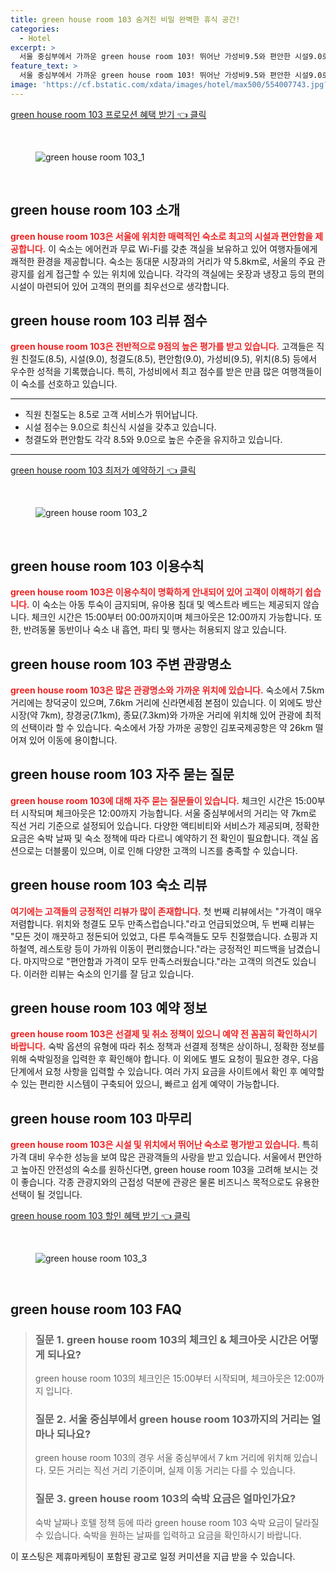 ```yaml
---
title: green house room 103 숨겨진 비밀 완벽한 휴식 공간!
categories:
  - Hotel
excerpt: >
  서울 중심부에서 가까운 green house room 103! 뛰어난 가성비9.5와 편안한 시설9.0로 인기. 청결하고 친절한 서비스 속에서 잊지 못할 경험을 즐겨보세요! 예약은 서두르세요!
feature_text: >
  서울 중심부에서 가까운 green house room 103! 뛰어난 가성비9.5와 편안한 시설9.0로 인기. 청결하고 친절한 서비스 속에서 잊지 못할 경험을 즐겨보세요! 예약은 서두르세요!
image: 'https://cf.bstatic.com/xdata/images/hotel/max500/554007743.jpg?k=53173477ea21ed67a5bb61d2a20437754c36dba51459457f3c1e075d3a23ad5e&o=&hp=1'
---
```


<p><a class="modoo-button" href="https://tinyurl.com/2bpjlafv" rel="nofollow noopener">green house room 103 프로모션 혜택 받기 👈 클릭</a></p><br/>
<figure class="image"><img alt="green house room 103_1" src="https://cf.bstatic.com/xdata/images/hotel/max1024x768/554007703.jpg?k=9c9e095dfc358f2b006a330a7259cedeadfa6ffa52e6727474a173b8032da015&amp;o=&amp;hp=1"/></figure><br/>

<h2 id="green_house_room_103_소개">green house room 103 소개</h2>
<p><b><span style="color: #ee2323;">green house room 103은 서울에 위치한 매력적인 숙소로 최고의 시설과 편안함을 제공합니다.</span></b> 이 숙소는 에어컨과 무료 Wi-Fi를 갖춘 객실을 보유하고 있어 여행자들에게 쾌적한 환경을 제공합니다. 숙소는 동대문 시장과의 거리가 약 5.8km로, 서울의 주요 관광지를 쉽게 접근할 수 있는 위치에 있습니다. 각각의 객실에는 옷장과 냉장고 등의 편의시설이 마련되어 있어 고객의 편의를 최우선으로 생각합니다.</p>
<h2 id="green_house_room_103_리뷰">green house room 103 리뷰 점수</h2>
<p><b><span style="color: #ee2323;">green house room 103은 전반적으로 9점의 높은 평가를 받고 있습니다.</span></b> 고객들은 직원 친절도(8.5), 시설(9.0), 청결도(8.5), 편안함(9.0), 가성비(9.5), 위치(8.5) 등에서 우수한 성적을 기록했습니다. 특히, 가성비에서 최고 점수를 받은 만큼 많은 여행객들이 이 숙소를 선호하고 있습니다.</p>
<hr/>
<ul>
<li>직원 친절도는 8.5로 고객 서비스가 뛰어납니다.</li>
<li>시설 점수는 9.0으로 최신식 시설을 갖추고 있습니다.</li>
<li>청결도와 편안함도 각각 8.5와 9.0으로 높은 수준을 유지하고 있습니다.</li>
</ul>
<hr/>
<p><a class="modoo-button" href="https://tinyurl.com/2bpjlafv" rel="nofollow noopener">green house room 103 최저가 예약하기 👈 클릭</a></p><br/>
<figure class="image"><img alt="green house room 103_2" src="https://cf.bstatic.com/xdata/images/hotel/max500/554007743.jpg?k=53173477ea21ed67a5bb61d2a20437754c36dba51459457f3c1e075d3a23ad5e&amp;o=&amp;hp=1"/></figure><br/>
<h2 id="green_house_room_103_이용수칙">green house room 103 이용수칙</h2>
<p><b><span style="color: #ee2323;">green house room 103은 이용수칙이 명확하게 안내되어 있어 고객이 이해하기 쉽습니다.</span></b> 이 숙소는 아동 투숙이 금지되며, 유아용 침대 및 엑스트라 베드는 제공되지 않습니다. 체크인 시간은 15:00부터 00:00까지이며 체크아웃은 12:00까지 가능합니다. 또한, 반려동물 동반이나 숙소 내 흡연, 파티 및 행사는 허용되지 않고 있습니다.</p>
<h2 id="green_house_room_103_관광명소">green house room 103 주변 관광명소</h2>
<p><b><span style="color: #ee2323;">green house room 103은 많은 관광명소와 가까운 위치에 있습니다.</span></b> 숙소에서 7.5km 거리에는 창덕궁이 있으며, 7.6km 거리에 신라면세점 본점이 있습니다. 이 외에도 방산시장(약 7km), 창경궁(7.1km), 종묘(7.3km)와 가까운 거리에 위치해 있어 관광에 최적의 선택이라 할 수 있습니다. 숙소에서 가장 가까운 공항인 김포국제공항은 약 26km 떨어져 있어 이동에 용이합니다.</p>
<h2 id="green_house_room_103_자주_묻는_질문">green house room 103 자주 묻는 질문</h2>
<p><b><span style="color: #ee2323;">green house room 103에 대해 자주 묻는 질문들이 있습니다.</span></b> 체크인 시간은 15:00부터 시작되며 체크아웃은 12:00까지 가능합니다. 서울 중심부에서의 거리는 약 7km로 직선 거리 기준으로 설정되어 있습니다. 다양한 액티비티와 서비스가 제공되며, 정확한 요금은 숙박 날짜 및 숙소 정책에 따라 다르니 예약하기 전 확인이 필요합니다. 객실 옵션으로는 더블룸이 있으며, 이로 인해 다양한 고객의 니즈를 충족할 수 있습니다.</p>
<h2 id="green_house_room_103_숙소_리뷰">green house room 103 숙소 리뷰</h2>
<p><b><span style="color: #ee2323;">여기에는 고객들의 긍정적인 리뷰가 많이 존재합니다.</span></b> 첫 번째 리뷰에서는 "가격이 매우 저렴합니다. 위치와 청결도 모두 만족스럽습니다."라고 언급되었으며, 두 번째 리뷰는 "모든 것이 깨끗하고 정돈되어 있었고, 다른 투숙객들도 모두 친절했습니다. 쇼핑과 지하철역, 레스토랑 등이 가까워 이동이 편리했습니다."라는 긍정적인 피드백을 남겼습니다. 마지막으로 "편안함과 가격이 모두 만족스러웠습니다."라는 고객의 의견도 있습니다. 이러한 리뷰는 숙소의 인기를 잘 담고 있습니다.</p>
<h2 id="green_house_room_103_예약_정보">green house room 103 예약 정보</h2>
<p><b><span style="color: #ee2323;">green house room 103은 선결제 및 취소 정책이 있으니 예약 전 꼼꼼히 확인하시기 바랍니다.</span></b> 숙박 옵션의 유형에 따라 취소 정책과 선결제 정책은 상이하니, 정확한 정보를 위해 숙박일정을 입력한 후 확인해야 합니다. 이 외에도 별도 요청이 필요한 경우, 다음 단계에서 요청 사항을 입력할 수 있습니다. 여러 가지 요금을 사이트에서 확인 후 예약할 수 있는 편리한 시스템이 구축되어 있으니, 빠르고 쉽게 예약이 가능합니다.</p>
<h2 id="green_house_room_103_마무리">green house room 103 마무리</h2>
<p><b><span style="color: #ee2323;">green house room 103은 시설 및 위치에서 뛰어난 숙소로 평가받고 있습니다.</span></b> 특히 가격 대비 우수한 성능을 보여 많은 관광객들의 사랑을 받고 있습니다. 서울에서 편안하고 높아진 안전성의 숙소를 원하신다면, green house room 103을 고려해 보시는 것이 좋습니다. 각종 관광지와의 근접성 덕분에 관광은 물론 비즈니스 목적으로도 유용한 선택이 될 것입니다.</p>

<p><a class="modoo-button" href="https://tinyurl.com/2bpjlafv" rel="nofollow noopener">green house room 103 할인 혜택 받기 👈 클릭</a></p><br>

<figure class="image"><img src="https://cf.bstatic.com/xdata/images/hotel/max500/554007764.jpg?k=5c1deb847a2ed8412e3e5d3081deb6025bf45bd2142b5608bf925226343fa5c0&o=&hp=1" alt="green house room 103_3"></figure><br>
<h2 id="green house room 103_FAQ">green house room 103 FAQ</h2>
<div itemscope="" itemtype="https://schema.org/FAQPage"> 
<blockquote> 
<div itemscope="" itemprop="mainEntity" itemtype="https://schema.org/Question"> 
<h3 id="질문_1" itemprop="name">질문 1. green house room 103의 체크인 & 체크아웃 시간은 어떻게 되나요?</h3> 
<div itemscope="" itemprop="acceptedAnswer" itemtype="https://schema.org/Answer"> 
<span itemprop="text"> 
<p>green house room 103의 체크인은 15:00부터 시작되며, 체크아웃은 12:00까지 입니다.</p> 
</span> 
</div> 
</div> 

<div itemscope="" itemprop="mainEntity" itemtype="https://schema.org/Question"> 
<h3 id="질문_2" itemprop="name">질문 2. 서울 중심부에서 green house room 103까지의 거리는 얼마나 되나요?</h3> 
<div itemscope="" itemprop="acceptedAnswer" itemtype="https://schema.org/Answer"> 
<span itemprop="text"> 
<p>green house room 103의 경우 서울 중심부에서 7 km 거리에 위치해 있습니다. 모든 거리는 직선 거리 기준이며, 실제 이동 거리는 다를 수 있습니다.</p> 
</span> 
</div> 
</div> 

<div itemscope="" itemprop="mainEntity" itemtype="https://schema.org/Question"> 
<h3 id="질문_3" itemprop="name">질문 3. green house room 103의 숙박 요금은 얼마인가요?</h3> 
<div itemscope="" itemprop="acceptedAnswer" itemtype="https://schema.org/Answer"> 
<span itemprop="text"> 
<p>숙박 날짜나 호텔 정책 등에 따라 green house room 103 숙박 요금이 달라질 수 있습니다. 숙박을 원하는 날짜를 입력하고 요금을 확인하시기 바랍니다.</p> 
</span> 
</div> 
</div> 
</blockquote> 
</div><p>이 포스팅은 제휴마케팅이 포함된 광고로 일정 커미션을 지급 받을 수 있습니다.</p>

